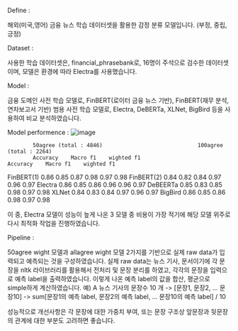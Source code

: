 Define : 

해외(미국,영어) 금융 뉴스 학습 데이터셋을 활용한 감정 분류 모델입니다. (부정, 중립, 긍정)

Dataset :

사용한 학습 데이터셋은, financial_phrasebank로, 16명이 주석으로 검수한 데이터셋이며, 모델은 환경에 따라 Electra를 사용했습니다.

Model :

금융 도메인 사전 학습 모델로, FinBERT(로이터 금융 뉴스 기반), FinBERT(재무 분석, 연차보고서 기반) 
범용 사전 학습 모델로, Electra, DeBERTa, XLNet, BigBird 등을 사용하여 비교 분석하였습니다.

Model performence :
![image](https://user-images.githubusercontent.com/94098546/228991999-aa583afa-ba71-480a-a23b-8c1c230e3b81.png)


            50agree (total : 4846)	                            100agree (total : 2264)
            Accuracy	Macro f1	wighted f1	                    Accuracy	Macro f1	wighted f1
FinBERT(1)	0.86	   0.85	      0.87	                        0.98	    0.97	    0.98
FinBERT(2)	0.84	   0.82	      0.84	                        0.97	    0.96	    0.97
Electra	0.86	   0.85	      0.86	                        0.96	    0.96	    0.97
DeBEERTa	0.85	   0.83	      0.85	                        0.98	    0.97	    0.98
XLNet	0.84	   0.83	      0.84	                        0.97	    0.96	    0.97
BigBird	0.86	   0.85	      0.86	                        0.98	    0.97	    0.98

이 중, Electra 모델이 성능이 높게 나온 3 모델 중 비용이 가장 적기에 해당 모델 위주로 다시 최적화 작업을 진행하였습니다.


Pipeline : 

50agree wight 모델과 allagree wight 모델 2가지를 기반으로 실제 raw data가 입력되고 예측되는 것을 구성하였습니다.
실제 raw data는 뉴스 기사, 문서이기에 각 문장을 nltk 라이브러리를 활용해서 전처리 및 문장 분리를 하였고, 각각의 문장을 입력으로 예측 label을 출력하였습니다.
이렇게 나온 예측 label의 값을 합산, 평균으로 simple하게 계산하였습니다. 
예) A 뉴스 기사의 문장수 10 개 -> [문장1, 문장2, ... 문장10]  ->  sum[문장1의 예측 label, 문장2의 예측 label, ... 문장10의 예측 label] / 10


성능적으로 개선사항은 각 문장에 대한 가중치 부여, 또는 문장 구조상 앞문장과 뒷문장의 관계에 대한 부분도 고려하면 좋습니다.
